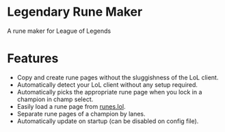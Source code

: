 # Legendary Rune Maker
A rune maker for League of Legends

# Features
* Copy and create rune pages without the sluggishness of the LoL client.
* Automatically detect your LoL client without any setup required.
* Automatically picks the appropriate rune page when you lock in a champion in champ select.
* Easily load a rune page from [runes.lol](https://runes.lol/).
* Separate rune pages of a champion by lanes.
* Automatically update on startup (can be disabled on config file).
